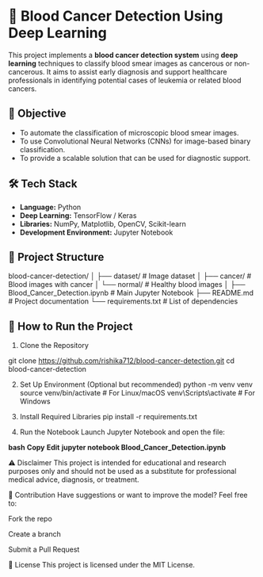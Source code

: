 # 🧬 Blood Cancer Detection Using Deep Learning

This project implements a **blood cancer detection system** using **deep learning** techniques to classify blood smear images as cancerous or non-cancerous. It aims to assist early diagnosis and support healthcare professionals in identifying potential cases of leukemia or related blood cancers.

## 📌 Objective

- To automate the classification of microscopic blood smear images.
- To use Convolutional Neural Networks (CNNs) for image-based binary classification.
- To provide a scalable solution that can be used for diagnostic support.

## 🛠️ Tech Stack

- **Language:** Python
- **Deep Learning:** TensorFlow / Keras
- **Libraries:** NumPy, Matplotlib, OpenCV, Scikit-learn
- **Development Environment:** Jupyter Notebook

## 📁 Project Structure

blood-cancer-detection/
│
├── dataset/ # Image dataset
│ ├── cancer/ # Blood images with cancer
│ └── normal/ # Healthy blood images
│
├── Blood_Cancer_Detection.ipynb # Main Jupyter Notebook
├── README.md # Project documentation
└── requirements.txt # List of dependencies

## 🚀 How to Run the Project

1. Clone the Repository

git clone https://github.com/rishika712/blood-cancer-detection.git
cd blood-cancer-detection

2. Set Up Environment (Optional but recommended)
python -m venv venv
source venv/bin/activate        # For Linux/macOS
venv\Scripts\activate           # For Windows

3. Install Required Libraries
pip install -r requirements.txt

4. Run the Notebook
Launch Jupyter Notebook and open the file:

**bash**
**Copy**
**Edit**
**jupyter notebook Blood_Cancer_Detection.ipynb**

⚠️ Disclaimer
This project is intended for educational and research purposes only and should not be used as a substitute for professional medical advice, diagnosis, or treatment.

🤝 Contribution
Have suggestions or want to improve the model? Feel free to:

Fork the repo

Create a branch

Submit a Pull Request

📄 License
This project is licensed under the MIT License.



